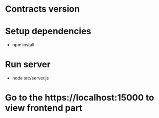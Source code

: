 # Contracts version

# Setup dependencies
- npm install

# Run server
- node src/server.js

# Go to the https://localhost:15000 to view frontend part